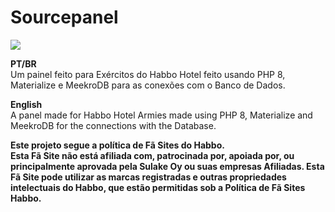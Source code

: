 # Sourcepanel

<img src="https://i.imgur.com/63hyOcy.png">

<b>PT/BR</b> <br>
Um painel feito para Exércitos do Habbo Hotel feito usando PHP 8, Materialize e MeekroDB para as conexões com o Banco de Dados.

<b>English</b> <br>
A panel made for Habbo Hotel Armies made using PHP 8, Materialize and MeekroDB for the connections with the Database.

<b>Este projeto segue a política de Fã Sites do Habbo.</b> <br>
<b>Esta Fã Site não está afiliada com, patrocinada por, apoiada por, ou principalmente aprovada pela Sulake Oy ou suas empresas Afiliadas. Esta Fã Site pode utilizar as marcas registradas e outras propriedades intelectuais do Habbo, que estão permitidas sob a Política de Fã Sites Habbo.</b>
